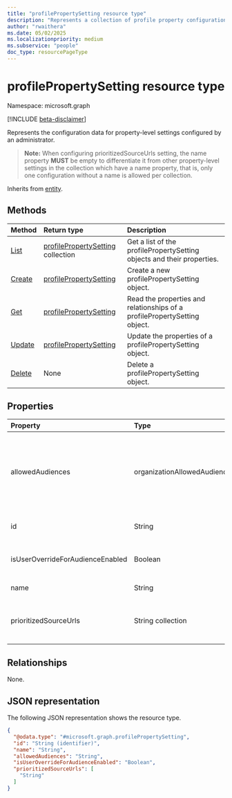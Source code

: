 ```yaml
---
title: "profilePropertySetting resource type"
description: "Represents a collection of profile property configuration settings defined by an administrator for an organization."
author: "rwaithera"
ms.date: 05/02/2025
ms.localizationpriority: medium
ms.subservice: "people"
doc_type: resourcePageType
---
```


# profilePropertySetting resource type

Namespace: microsoft.graph

[!INCLUDE [beta-disclaimer](../../includes/beta-disclaimer.md)]

Represents the configuration data for property-level settings configured by an administrator. 

>**Note:** When configuring prioritizedSourceUrls setting, the name property **MUST** be empty to differentiate it from other property-level settings in the collection which have a name property, that is, only one configuration without a name is allowed per collection.


Inherits from [entity](../resources/entity.md).


## Methods
|Method|Return type|Description|
|:---|:---|:---|
|[List](../api/peopleadminsettings-list-profilepropertysettings.md)|[profilePropertySetting](../resources/profilepropertysetting.md) collection|Get a list of the profilePropertySetting objects and their properties.|
|[Create](../api/peopleadminsettings-post-profilepropertysettings.md)|[profilePropertySetting](../resources/profilepropertysetting.md)|Create a new profilePropertySetting object.|
|[Get](../api/profilepropertysetting-get.md)|[profilePropertySetting](../resources/profilepropertysetting.md)|Read the properties and relationships of a profilePropertySetting object.|
|[Update](../api/profilepropertysetting-update.md)|[profilePropertySetting](../resources/profilepropertysetting.md)|Update the properties of a profilePropertySetting object.|
|[Delete](../api/peopleadminsettings-delete-profilepropertysettings.md)|None|Delete a profilePropertySetting object.|

## Properties
|Property|Type|Description|
|:---|:---|:---|
|allowedAudiences|organizationAllowedAudiences|A privacy setting reflecting the allowed audience for the configured property. The possible values are: `me`, `organization`, `federatedOrganizations`, `everyone`, `unknownFutureValue`.|
|id|String|System generated guid. Inherited from [entity](../resources/entity.md). Inherits from [entity](../resources/entity.md)|
|isUserOverrideForAudienceEnabled|Boolean|Defines if a user is allowed to override the tenant admin privacy setting|
|name|String|Name of the property-level setting.|
|prioritizedSourceUrls|String collection|A collection of priority profile source URLs ordered in the order of data precedence in an organization.|

## Relationships
None.

## JSON representation
The following JSON representation shows the resource type.
<!-- {
  "blockType": "resource",
  "keyProperty": "id",
  "@odata.type": "microsoft.graph.profilePropertySetting",
  "baseType": "microsoft.graph.entity",
  "openType": false
}
-->
``` json
{
  "@odata.type": "#microsoft.graph.profilePropertySetting",
  "id": "String (identifier)",
  "name": "String",
  "allowedAudiences": "String",
  "isUserOverrideForAudienceEnabled": "Boolean",
  "prioritizedSourceUrls": [
    "String"
  ]
}
```

